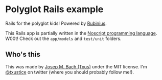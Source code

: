 # Polyglot Rails example

Rails for the polyglot kids! Powered by [Rubinius](http://rubini.us).

This Rails app is partially written in the [Noscript programming language](
http://github.com/txus/noscript). W00t! Check out the `app/models` and
`test/unit` folders.

## Who's this

This was made by [Josep M. Bach (Txus)](http://txustice.me) under the MIT
license. I'm [@txustice](http://twitter.com/txustice) on twitter (where you
should probably follow me!).
